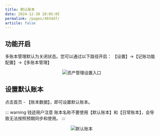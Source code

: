 ```yaml
---
title: 默认账本
date: 2024-12-30 18:05:05
permalink: /pages/4934df/
article: false
---
```

## 功能开启
多账本管理默认为关闭状态。您可以通过以下路径开启：
【设置】->【记账功能配置】->【多账本管理】

<div style="text-align: center">
<img src="/images/img4.jpg" alt="资产管理设置入口" style="max-width: 300px">
</div>

## 设置默认账本

点击首页 - 【账本数据】，即可设置默认账本。

::: warning 钱迹用户注意
账本名称不要使用【默认账本】和【日常账本】，会导致无法按照预期同步和使用。
:::

<div style="text-align: center">
<img src="/images/img20.jpg" alt="默认账本" style="max-width: 300px">
</div>
